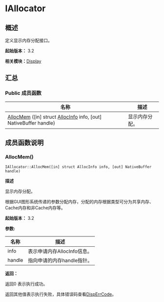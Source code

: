 # IAllocator


## 概述

定义显示内存分配接口。

**起始版本：** 3.2

**相关模块：**[Display](index_buffer_display_v10.md)


## 汇总


### Public 成员函数

| 名称 | 描述 | 
| -------- | -------- |
| [AllocMem](#allocmem) ([in] struct [AllocInfo](annotated_buffer_display_v10_alloc_info.md) info, [out] NativeBuffer handle) | 显示内存分配。 | 


## 成员函数说明


### AllocMem()

```
IAllocator::AllocMem([in] struct AllocInfo info, [out] NativeBuffer handle)
```

**描述**

显示内存分配。

根据GUI图形系统传递的参数分配内存，分配的内存根据类型可分为共享内存、Cache内存和非Cache内存等。

**起始版本：** 3.2

**参数:**

| 名称 | 描述 | 
| -------- | -------- |
| info | 表示申请内存AllocInfo信息。 | 
| handle | 指向申请的内存handle指针。 | 

**返回：**

返回0 表示执行成功。

返回其他值表示执行失败，具体错误码查看[DispErrCode](_display_v10.md#disperrcode)。
